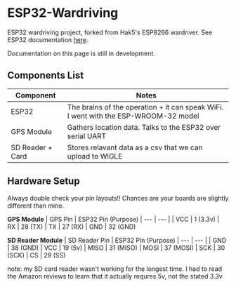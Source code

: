 # ESP32-Wardriving
ESP32 wardriving project, forked from Hak5's ESP8266 wardriver. See ESP32 documentation [here](https://docs.espressif.com/projects/esp-idf/en/latest/esp32/get-started/).

Documentation on this page is still in development.

## Components List
| Component | Notes |
| --- | --- |
| ESP32 | The brains of the operation + it can speak WiFi. I went with the ESP-WROOM-32 model |
| GPS Module | Gathers location data. Talks to the ESP32 over serial UART |
| SD Reader + Card | Stores relavant data as a csv that we can upload to WiGLE |


## Hardware Setup
Always double check your pin layouts!! Chances are your boards are slightly different than mine.

**GPS Module** 
| GPS Pin | ESP32 Pin (Purpose)
| --- | --- |
| VCC | 1 (3.3v)
| RX | 28 (TX)
| TX | 27 (RX)
| GND | 32 (GND)

**SD Reader Module** 
| SD Reader Pin | ESP32 Pin (Purpose)
| --- | --- |
| GND | 38 (GND)
| VCC | 19 (5v)
| MISO | 31 (MISO)
| MOSI | 37 (MOSI)
| SCK | 30 (SCK)
| CS | 29 (SS)

note: my SD card reader wasn't working for the longest time. I had to read the Amazon reviews to learn that it actually requres 5v, not the stated 3.3v

